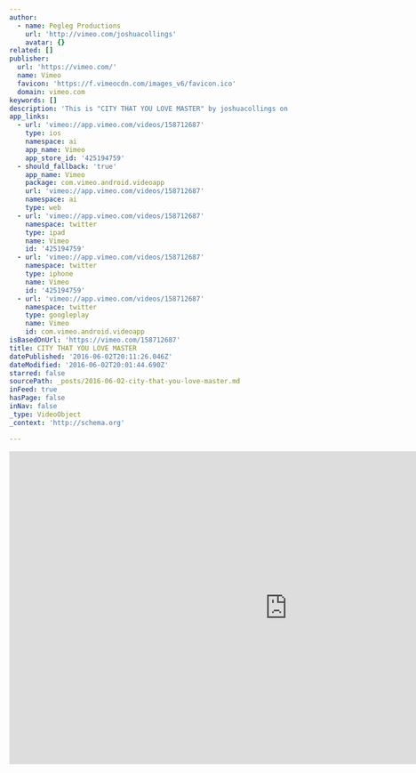 ```yaml
---
author:
  - name: Pegleg Productions
    url: 'http://vimeo.com/joshuacollings'
    avatar: {}
related: []
publisher:
  url: 'https://vimeo.com/'
  name: Vimeo
  favicon: 'https://f.vimeocdn.com/images_v6/favicon.ico'
  domain: vimeo.com
keywords: []
description: 'This is "CITY THAT YOU LOVE MASTER" by joshuacollings on Vimeo, the home for high quality videos and the people who love them.'
app_links:
  - url: 'vimeo://app.vimeo.com/videos/158712687'
    type: ios
    namespace: ai
    app_name: Vimeo
    app_store_id: '425194759'
  - should_fallback: 'true'
    app_name: Vimeo
    package: com.vimeo.android.videoapp
    url: 'vimeo://app.vimeo.com/videos/158712687'
    namespace: ai
    type: web
  - url: 'vimeo://app.vimeo.com/videos/158712687'
    namespace: twitter
    type: ipad
    name: Vimeo
    id: '425194759'
  - url: 'vimeo://app.vimeo.com/videos/158712687'
    namespace: twitter
    type: iphone
    name: Vimeo
    id: '425194759'
  - url: 'vimeo://app.vimeo.com/videos/158712687'
    namespace: twitter
    type: googleplay
    name: Vimeo
    id: com.vimeo.android.videoapp
isBasedOnUrl: 'https://vimeo.com/158712687'
title: CITY THAT YOU LOVE MASTER
datePublished: '2016-06-02T20:11:26.046Z'
dateModified: '2016-06-02T20:01:44.690Z'
starred: false
sourcePath: _posts/2016-06-02-city-that-you-love-master.md
inFeed: true
hasPage: false
inNav: false
_type: VideoObject
_context: 'http://schema.org'

---
```

<iframe src="https://cdn.embedly.com/widgets/media.html?src=https%3A%2F%2Fplayer.vimeo.com%2Fvideo%2F158712687&amp;url=https%3A%2F%2Fvimeo.com%2F158712687&amp;image=http%3A%2F%2Fi.vimeocdn.com%2Fvideo%2F560293545_1280.jpg&amp;key=b7d04c9b404c499eba89ee7072e1c4f7&amp;type=text%2Fhtml&amp;schema=vimeo" width="1000" height="563" scrolling="no" frameborder="0" allowfullscreen="" style=""></iframe>